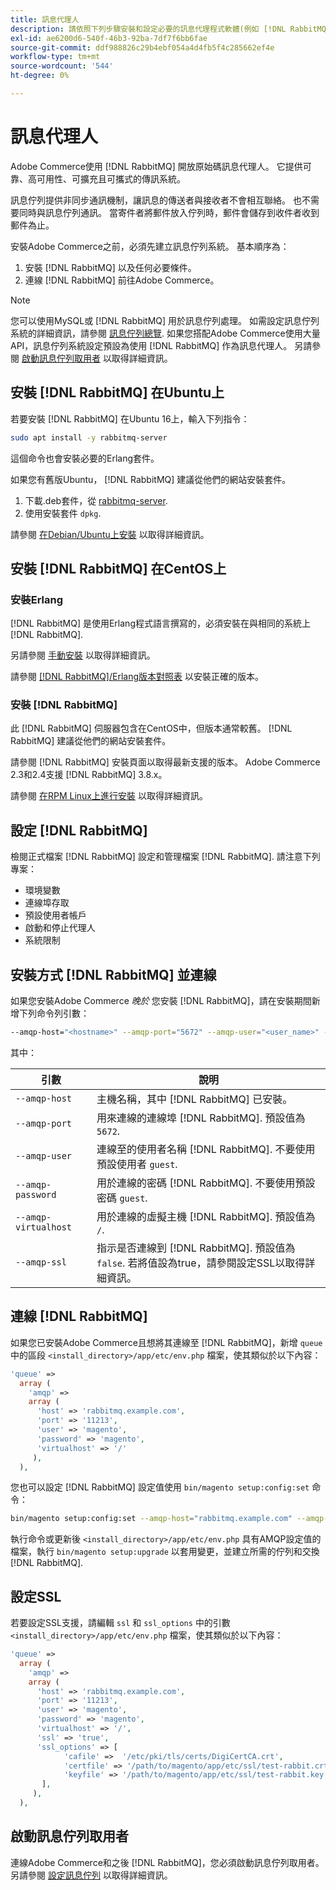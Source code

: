 ```yaml
---
title: 訊息代理人
description: 請依照下列步驟安裝和設定必要的訊息代理程式軟體(例如 [!DNL RabbitMQ])進行內部部署安裝的Adobe Commerce。
exl-id: ae6200d6-540f-46b3-92ba-7df7f6bb6fae
source-git-commit: ddf988826c29b4ebf054a4d4fb5f4c285662ef4e
workflow-type: tm+mt
source-wordcount: '544'
ht-degree: 0%

---
```


# 訊息代理人

Adobe Commerce使用 [!DNL RabbitMQ] 開放原始碼訊息代理人。 它提供可靠、高可用性、可擴充且可攜式的傳訊系統。

訊息佇列提供非同步通訊機制，讓訊息的傳送者與接收者不會相互聯絡。 也不需要同時與訊息佇列通訊。 當寄件者將郵件放入佇列時，郵件會儲存到收件者收到郵件為止。

安裝Adobe Commerce之前，必須先建立訊息佇列系統。 基本順序為：

1. 安裝 [!DNL RabbitMQ] 以及任何必要條件。
1. 連線 [!DNL RabbitMQ] 前往Adobe Commerce。

>[!NOTE]
>
>您可以使用MySQL或 [!DNL RabbitMQ] 用於訊息佇列處理。 如需設定訊息佇列系統的詳細資訊，請參閱 [訊息佇列總覽](https://developer.adobe.com/commerce/php/development/components/message-queues/). 如果您搭配Adobe Commerce使用大量API，訊息佇列系統設定預設為使用 [!DNL RabbitMQ] 作為訊息代理人。 另請參閱 [啟動訊息佇列取用者](../../configuration/cli/start-message-queues.md) 以取得詳細資訊。

## 安裝 [!DNL RabbitMQ] 在Ubuntu上

若要安裝 [!DNL RabbitMQ] 在Ubuntu 16上，輸入下列指令：

```bash
sudo apt install -y rabbitmq-server
```

這個命令也會安裝必要的Erlang套件。

如果您有舊版Ubuntu， [!DNL RabbitMQ] 建議從他們的網站安裝套件。

1. 下載.deb套件，從 [rabbitmq-server](https://www.rabbitmq.com/download.html).
1. 使用安裝套件 `dpkg`.

請參閱 [在Debian/Ubuntu上安裝](https://www.rabbitmq.com/install-debian.html) 以取得詳細資訊。

## 安裝 [!DNL RabbitMQ] 在CentOS上

### 安裝Erlang

[!DNL RabbitMQ] 是使用Erlang程式語言撰寫的，必須安裝在與相同的系統上 [!DNL RabbitMQ].

另請參閱 [手動安裝](https://www.erlang-solutions.com/downloads/) 以取得詳細資訊。

請參閱 [[!DNL RabbitMQ]/Erlang版本對照表](https://www.rabbitmq.com/which-erlang.html) 以安裝正確的版本。

### 安裝 [!DNL RabbitMQ]

此 [!DNL RabbitMQ] 伺服器包含在CentOS中，但版本通常較舊。 [!DNL RabbitMQ] 建議從他們的網站安裝套件。

請參閱 [!DNL RabbitMQ] 安裝頁面以取得最新支援的版本。 Adobe Commerce 2.3和2.4支援 [!DNL RabbitMQ] 3.8.x。

請參閱 [在RPM Linux上進行安裝](https://www.rabbitmq.com/install-rpm.html) 以取得詳細資訊。

## 設定 [!DNL RabbitMQ]

檢閱正式檔案 [!DNL RabbitMQ] 設定和管理檔案 [!DNL RabbitMQ]. 請注意下列專案：

* 環境變數
* 連線埠存取
* 預設使用者帳戶
* 啟動和停止代理人
* 系統限制

## 安裝方式 [!DNL RabbitMQ] 並連線

如果您安裝Adobe Commerce _晚於_ 您安裝 [!DNL RabbitMQ]，請在安裝期間新增下列命令列引數：

```bash
--amqp-host="<hostname>" --amqp-port="5672" --amqp-user="<user_name>" --amqp-password="<password>" --amqp-virtualhost="/"
```

其中：

| 引數 | 說明 |
|--- |--- |
| `--amqp-host` | 主機名稱，其中 [!DNL RabbitMQ] 已安裝。 |
| `--amqp-port` | 用來連線的連線埠 [!DNL RabbitMQ]. 預設值為 `5672`. |
| `--amqp-user` | 連線至的使用者名稱 [!DNL RabbitMQ]. 不要使用預設使用者 `guest`. |
| `--amqp-password` | 用於連線的密碼 [!DNL RabbitMQ]. 不要使用預設密碼 `guest`. |
| `--amqp-virtualhost` | 用於連線的虛擬主機 [!DNL RabbitMQ]. 預設值為 `/`. |
| `--amqp-ssl` | 指示是否連線到 [!DNL RabbitMQ]. 預設值為 `false`. 若將值設為true，請參閱設定SSL以取得詳細資訊。 |

## 連線 [!DNL RabbitMQ]

如果您已安裝Adobe Commerce且想將其連線至 [!DNL RabbitMQ]，新增 `queue` 中的區段 `<install_directory>/app/etc/env.php` 檔案，使其類似於以下內容：

```php
'queue' =>
  array (
    'amqp' =>
    array (
      'host' => 'rabbitmq.example.com',
      'port' => '11213',
      'user' => 'magento',
      'password' => 'magento',
      'virtualhost' => '/'
     ),
  ),
```

您也可以設定 [!DNL RabbitMQ] 設定值使用 `bin/magento setup:config:set` 命令：

```bash
bin/magento setup:config:set --amqp-host="rabbitmq.example.com" --amqp-port="11213" --amqp-user="magento" --amqp-password="magento" --amqp-virtualhost="/"
```

執行命令或更新後 `<install_directory>/app/etc/env.php` 具有AMQP設定值的檔案，執行 `bin/magento setup:upgrade` 以套用變更，並建立所需的佇列和交換 [!DNL RabbitMQ].

## 設定SSL

若要設定SSL支援，請編輯 `ssl` 和 `ssl_options` 中的引數 `<install_directory>/app/etc/env.php` 檔案，使其類似於以下內容：

```php
'queue' =>
  array (
    'amqp' =>
    array (
      'host' => 'rabbitmq.example.com',
      'port' => '11213',
      'user' => 'magento',
      'password' => 'magento',
      'virtualhost' => '/',
      'ssl' => 'true',
      'ssl_options' => [
            'cafile' =>  '/etc/pki/tls/certs/DigiCertCA.crt',
            'certfile' => '/path/to/magento/app/etc/ssl/test-rabbit.crt',
            'keyfile' => '/path/to/magento/app/etc/ssl/test-rabbit.key'
       ],
     ),
  ),
```

## 啟動訊息佇列取用者

連線Adobe Commerce和之後 [!DNL RabbitMQ]，您必須啟動訊息佇列取用者。 另請參閱 [設定訊息佇列](../../configuration/cli/start-message-queues.md) 以取得詳細資訊。
